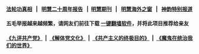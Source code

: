 #### [法轮功真相](https://github.com/gfw-breaker/truth/blob/master/README.md?t=0) &nbsp;&nbsp;|&nbsp;&nbsp; [明慧二十周年报告](https://github.com/gfw-breaker/mh-reports/blob/master/README.md?t=0) &nbsp;&nbsp;|&nbsp;&nbsp;[明慧期刊](https://github.com/gfw-breaker/mh-qikan) &nbsp;&nbsp;|&nbsp;&nbsp; [明慧海外之窗](https://github.com/gfw-breaker/mh-news/blob/master/README.md?t=0) &nbsp;&nbsp;|&nbsp;&nbsp; [神韵特别报道](https://github.com/gfw-breaker/mh-news/blob/master/shenyun.md?t=0)
#### [](https://github.com/gfw-breaker/root/repos//banned-news3/blob/master/pages/nsc413/n13233385.md?t=04020106)
#### [](https://github.com/gfw-breaker/root/repos//banned-news3/blob/master/pages/prog204/a103216314.md?t=04020106)
#### [](https://github.com/gfw-breaker/root/repos//banned-news3/blob/master/pages/prog204/a103216266.md?t=04020106)
#### 五毛举报越来越频繁，请网友们前往下载 [一键翻墙软件](https://github.com/gfw-breaker/ssr-accounts)，并将此项目推荐给亲友
#### [](https://github.com/gfw-breaker/root/repos//banned-news3/blob/master/pages/prog1138/a103018232.md?t=04020106)
#### [](https://github.com/gfw-breaker/root/repos//banned-news3/blob/master/pages/p1/983584.md?t=04020106)
#### [](https://github.com/gfw-breaker/root/repos//banned-news3/blob/master/pages/nsc413/n13234487.md?t=04020106)
#### [](https://github.com/gfw-breaker/root/repos//banned-news3/blob/master/pages/nsc413/n13234254.md?t=04020106)
#### [](https://github.com/gfw-breaker/root/repos//banned-news3/blob/master/pages/nsc413/n13232898.md?t=04020106)
#### [](https://github.com/gfw-breaker/root/repos//banned-news3/blob/master/pages/nf4514/n13234175.md?t=04020106)
#### [《九评共产党》](https://github.com/begood0513/9ping.md/blob/master/README.md?t=04020106) &nbsp;|&nbsp; [《解体党文化》](../../../../jtdwh.md/blob/master/README.md?t=04020106)  &nbsp;|&nbsp; [《共产主义的终极目的》](../../../../gczydzjmd.md/blob/master/README.md?t=04020106) &nbsp;|&nbsp; [《魔鬼在统治我们的世界》](../../../../mgztzwmdsj.md/blob/master/README.md?t=04020106) 
#### [](https://github.com/gfw-breaker/root/repos//banned-news3/blob/master/pages/nf4514/n13232765.md?t=04020106)
#### [](https://github.com/gfw-breaker/root/repos//banned-news3/blob/master/pages/yehuazhongnanhai/gx-09132021161612.md?t=04020106)
#### [](https://github.com/gfw-breaker/root/repos//banned-news3/blob/master/pages/yehuazhongnanhai/gx-09102021155539.md?t=04020106)
#### [](https://github.com/gfw-breaker/root/repos//banned-news3/blob/master/pages/yehuazhongnanhai/gx-09062021152355.md?t=04020106)
#### [](https://github.com/gfw-breaker/root/repos//banned-news3/blob/master/pages/yehuazhongnanhai/gx-08272021165826.md?t=04020106)
#### [](https://github.com/gfw-breaker/root/repos//banned-news3/blob/master/pages/yehuazhongnanhai/gx-04302021152002.md?t=04020106)
#### [](https://github.com/gfw-breaker/root/repos//banned-news3/blob/master/pages/yehuazhongnanhai/gx-03022020143231.md?t=04020106)
#### [](https://github.com/gfw-breaker/root/repos//banned-news3/blob/master/pages/yehuazhongnanhai/gx-02192021161925.md?t=04020106)
#### [](https://github.com/gfw-breaker/root/repos//banned-news3/blob/master/pages/yehuazhongnanhai/gx-01112021145921.md?t=04020106)
#### [](https://github.com/gfw-breaker/root/repos//banned-news3/blob/master/pages/yataibaodao/zbt-09142021153550.md?t=04020106)
#### [](https://github.com/gfw-breaker/root/repos//banned-news3/blob/master/pages/soh5/544829.md?t=04020106)
#### [](https://github.com/gfw-breaker/root/repos//banned-news3/blob/master/pages/prog1695/a102843791.md?t=04020106)
#### [](https://github.com/gfw-breaker/root/repos//banned-news3/blob/master/pages/prog1695/a102821946.md?t=04020106)
#### [](https://github.com/gfw-breaker/root/repos//banned-news3/blob/master/pages/prog1138/a103216284.md?t=04020106)
#### [](https://github.com/gfw-breaker/root/repos//banned-news3/blob/master/pages/prog1138/a103215120.md?t=04020106)
#### [](https://github.com/gfw-breaker/root/repos//banned-news3/blob/master/pages/prog1138/a103024349.md?t=04020106)
#### [](https://github.com/gfw-breaker/root/repos//banned-news3/blob/master/pages/p9/983715.md?t=04020106)
#### [](https://github.com/gfw-breaker/root/repos//banned-news3/blob/master/pages/p9/983706.md?t=04020106)
#### [](https://github.com/gfw-breaker/root/repos//banned-news3/blob/master/pages/p6/981583.md?t=04020106)
#### [](https://github.com/gfw-breaker/root/repos//banned-news3/blob/master/pages/p2/983682.md?t=04020106)
#### [](https://github.com/gfw-breaker/root/repos//banned-news3/blob/master/pages/p2/983660.md?t=04020106)
#### [](https://github.com/gfw-breaker/root/repos//banned-news3/blob/master/pages/nsc415/n13231358.md?t=04020106)
#### [](https://github.com/gfw-breaker/root/repos//banned-news3/blob/master/pages/nsc413/n13234175.md?t=04020106)
#### [](https://github.com/gfw-breaker/root/repos//banned-news3/blob/master/pages/nsc413/n13233718.md?t=04020106)
#### [](https://github.com/gfw-breaker/root/repos//banned-news3/blob/master/pages/nsc413/n13233241.md?t=04020106)
#### [](https://github.com/gfw-breaker/root/repos//banned-news3/blob/master/pages/nsc413/n13232622.md?t=04020106)
#### [](https://github.com/gfw-breaker/root/repos//banned-news3/blob/master/pages/nsc413/n13231694.md?t=04020106)
#### [](https://github.com/gfw-breaker/root/repos//banned-news3/blob/master/pages/nsc413/n13231366.md?t=04020106)
#### [](https://github.com/gfw-breaker/root/repos//banned-news3/blob/master/pages/nsc413/n13229759.md?t=04020106)
#### [](https://github.com/gfw-breaker/root/repos//banned-news3/blob/master/pages/nsc412/n13234487.md?t=04020106)
#### [](https://github.com/gfw-breaker/root/repos//banned-news3/blob/master/pages/nf4514/n13232904.md?t=04020106)
#### [](https://github.com/gfw-breaker/root/repos//banned-news3/blob/master/pages/nf4514/n13231523.md?t=04020106)
#### [](https://github.com/gfw-breaker/root/repos//banned-news3/blob/master/pages/nf4514/n13223272.md?t=04020106)
